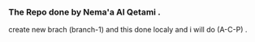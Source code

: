 

### The Repo done by Nema'a Al Qetami .



create new brach (branch-1) and this done localy and i will do (A-C-P) .